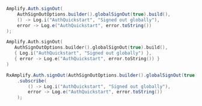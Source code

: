 <amplify-block-switcher> <amplify-block name="Java">

```java
Amplify.Auth.signOut(
    AuthSignOutOptions.builder().globalSignOut(true).build(),
    () -> Log.i("AuthQuickstart", "Signed out globally"),
    error -> Log.e("AuthQuickstart", error.toString())
);
```

</amplify-block> <amplify-block name="Kotlin">

 ```kotlin
Amplify.Auth.signOut(
    AuthSignOutOptions.builder().globalSignOut(true).build(),
    { Log.i("AuthQuickstart", "Signed out globally") },
    { error -> Log.e("AuthQuickstart", error.toString()) }
)
```

</amplify-block> <amplify-block name="RxJava">

```java
RxAmplify.Auth.signOut(AuthSignOutOptions.builder().globalSignOut(true).build())
    .subscribe(
        () -> Log.i("AuthQuickstart", "Signed out globally"),
        error -> Log.e("AuthQuickstart", error.toString())
    );
```

</amplify-block> </amplify-block-switcher> 